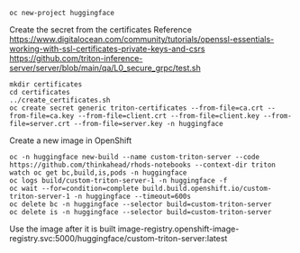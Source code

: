 ```
oc new-project huggingface
```

Create the secret from the certificates
Reference https://www.digitalocean.com/community/tutorials/openssl-essentials-working-with-ssl-certificates-private-keys-and-csrs
https://github.com/triton-inference-server/server/blob/main/qa/L0_secure_grpc/test.sh
```
mkdir certificates
cd certificates
../create_certificates.sh
oc create secret generic triton-certificates --from-file=ca.crt --from-file=ca.key --from-file=client.crt --from-file=client.key --from-file=server.crt --from-file=server.key -n huggingface
```

Create a new image in OpenShift
```
oc -n huggingface new-build --name custom-triton-server --code https://github.com/thinkahead/rhods-notebooks --context-dir triton
watch oc get bc,build,is,pods -n huggingface
oc logs build/custom-triton-server-1 -n huggingface -f
oc wait --for=condition=complete build.build.openshift.io/custom-triton-server-1 -n huggingface --timeout=600s
oc delete bc -n huggingface --selector build=custom-triton-server
oc delete is -n huggingface --selector build=custom-triton-server
```
Use the image after it is built image-registry.openshift-image-registry.svc:5000/huggingface/custom-triton-server:latest

